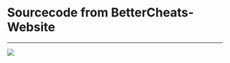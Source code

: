 # Sourcecode from BetterCheats-Website
---
![](https://cdn.discordapp.com/attachments/1179151820447293522/1192095482101628999/produktbild.png?ex=65b10eee&is=659e99ee&hm=51ad259576bc127835c331fce86a99176d39af91ae56b45f1b8a1dfb03cc8534&****)
